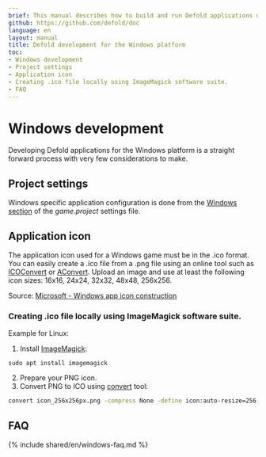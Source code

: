 ```yaml
---
brief: This manual describes how to build and run Defold applications on Windows
github: https://github.com/defold/doc
language: en
layout: manual
title: Defold development for the Windows platform
toc:
- Windows development
- Project settings
- Application icon
- Creating .ico file locally using ImageMagick software suite.
- FAQ
---
```


# Windows development

Developing Defold applications for the Windows platform is a straight forward process with very few considerations to make.

## Project settings

Windows specific application configuration is done from the [Windows section](/manuals/project-settings/#windows) of the *game.project* settings file.

## Application icon

The application icon used for a Windows game must be in the .ico format. You can easily create a .ico file from a .png file using an online tool such as [ICOConvert](https://www.icoconverter.com/) or [AConvert](https://www.aconvert.com/icon/png-to-ico/). Upload an image and use at least the following icon sizes: 16x16, 24x24, 32x32, 48x48, 256x256.

Source: [Microsoft - Windows app icon construction](https://learn.microsoft.com/en-us/windows/apps/design/style/iconography/app-icon-construction#icon-sizes-win32)

### Creating .ico file locally using ImageMagick software suite.
Example for Linux:
1. Install [ImageMagick](https://www.imagemagick.org/):
```
sudo apt install imagemagick
```
2. Prepare your PNG icon.
3. Convert PNG to ICO using [convert](https://www.imagemagick.org/script/convert.php) tool:
```bash
convert icon_256x256px.png -compress None -define icon:auto-resize=256,128,96,64,48,32,24,16 favicon.ico
```

## FAQ
{% include shared/en/windows-faq.md %}